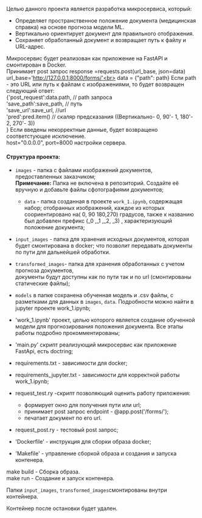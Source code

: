 Целью данного проекта является разработка микросервиса, который:
- Определяет пространственное положение документа (медицинская справка) на 
  основе прогноза модели ML.
- Вертикально ориентирует документ для правильного отображения.
- Сохраняет обработанный документ и возвращает путь к файлу и URL-адрес.

Микросервис будет реализован как приложение на FastAPI и смонтирован в Docker.<br>
Принимает post запрос  response =requests.post(url_base, json=data)<br>
url_base='http://127.0.0.1:8000/forms/'<br>
data = {"path": path}  Если path - это URL или путь к файлам с изображениями, то будет возвращен следующий ответ:<br>
{'post_request':data.path,  // path запроса<br>
'save_path':save_path,   //  путь<br>
 'save_url':save_url,   //url<br>
  'pred':pred.item() // скаляр  предсказания ((Вертикально- 0, 90'- 1, 180'- 2, 270'- 3))<br>
  }
Если введены некорректные данные, будет возвращено соответстующее исключение.<br>
host="0.0.0.0", port=8000 настройки сервера.


#### Структура проекта:
- `images` - папка с файлами изображений документов, предоставленных заказчиком;<br>
   **Примечание:** Папка не включена в репозиторий. Создайте её вручную и добавьте файлы сфотографиями  документов;
  - `data` - папка  созданная в  проекте `work_1.ipynb`, содержащая набор;
          отобранных изображений, каждое из которых соориентировано на( 0, 90 180,270) градусов,
          также к названию был добавлен префикс (_0 ,_1 ,_2, _3) , характеризующий положение документа;
- `input_images`  - папка для хранения исходных документов, которая будет смонтирована в docker;
                    что позволит передавать документы по пути для дальнейшей обработки.
- `transformed_images`- папка  для хранения обработанных  с учетом прогноза документов,<br>
                        документы будут доступны как по пути так и по url (смонтированы статические файлы);                

- `models` в папке сохранена обученная модель и .csv  файлы, с разметками для данных  в `images`, `data`.
           Подробности можно найти в jupyter проекте work_1.ipynb;

- 'work_1.ipynb' проект, целью которого является создание обученной модели для прогнозирования положения    документа. Все этапы работы подробно прокомментированы; 
- 'main.py'  скрипт  реализующий микросервис как приложение FastApi, есть doctring;
- requirements.txt - зависимости для docker;
- requirements_jupyter.txt - зависимости  для корректной работы work_1.ipynb;
- request_test.ry -скрипт  позволяющий оценить  работу приложения:
   - формирует окно  для получения пути или url;
   - принимает post запрос endpoint - @app.post('/forms/');
   - печатает документ по его url.
- request_post.ry - тестовый  post  запрос;
- 'Dockerfile' - инструкция для сборки образа docker;
- 'Makefile' - управление  сборкой образа и создания и запуска контенера.

make  build - Cборка образа.<br>
make  run  -  Cоздание  и запуск  контенера.

Папки `input_images`, `transformed_images`смонтированы внутри контейнера.

Контейнер после  остановки  будет удален.